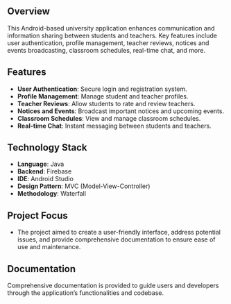 ## Overview
This Android-based university application enhances communication and information sharing between students and teachers. Key features include user authentication, profile management, teacher reviews, notices and events broadcasting, classroom schedules, real-time chat, and more.

## Features
+ **User Authentication**: Secure login and registration system.
+ **Profile Management**: Manage student and teacher profiles.
+ **Teacher Reviews**: Allow students to rate and review teachers.
+ **Notices and Events**: Broadcast important notices and upcoming events.
+ **Classroom Schedules**: View and manage classroom schedules.
+ **Real-time Chat**: Instant messaging between students and teachers.

## Technology Stack
+ **Language**: Java
+ **Backend**: Firebase
+ **IDE**: Android Studio
+ **Design Pattern**: MVC (Model-View-Controller)
+ **Methodology**: Waterfall
  
## Project Focus
+ The project aimed to create a user-friendly interface, address potential issues, and provide comprehensive documentation to ensure ease of use and maintenance.

## Documentation
Comprehensive documentation is provided to guide users and developers through the application’s functionalities and codebase.
